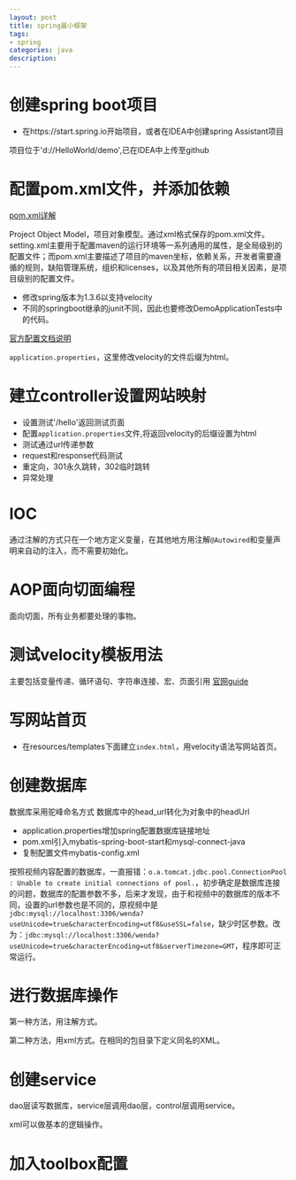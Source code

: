 ```yaml
---
layout: post
title: spring最小框架
tags:
- spring
categories: java
description:
---
```


# 创建spring boot项目
* 在https://start.spring.io开始项目，或者在IDEA中创建spring Assistant项目

项目位于'd://HelloWorld/demo',已在IDEA中上传至github

# 配置pom.xml文件，并添加依赖
[pom.xml详解](https://blog.csdn.net/u012152619/article/details/51485297)

Project Object Model，项目对象模型。通过xml格式保存的pom.xml文件。setting.xml主要用于配置maven的运行环境等一系列通用的属性，是全局级别的配置文件；而pom.xml主要描述了项目的maven坐标，依赖关系，开发者需要遵循的规则，缺陷管理系统，组织和licenses，以及其他所有的项目相关因素，是项目级别的配置文件。

* 修改spring版本为1.3.6以支持velocity
* 不同的springboot继承的junit不同，因此也要修改DemoApplicationTests中的代码。


[官方配置文档说明](https://docs.spring.io/spring-boot/docs/1.0.x-SNAPSHOT/reference/html/)

`application.properties`，这里修改velocity的文件后缀为html。

# 建立controller设置网站映射
* 设置测试'/hello'返回测试页面
* 配置`application.properties`文件,将返回velocity的后缀设置为html
* 测试通过url传递参数
* request和response代码测试
* 重定向，301永久跳转，302临时跳转
* 异常处理

# IOC
通过注解的方式只在一个地方定义变量，在其他地方用注解`@Autowired`和变量声明来自动的注入，而不需要初始化。

# AOP面向切面编程
面向切面，所有业务都要处理的事物。

# 测试velocity模板用法
主要包括变量传递、循环语句、字符串连接、宏、页面引用
[官网guide](https://blog.csdn.net/gaojinshan/article/details/23945879)

# 写网站首页
* 在resources/templates下面建立`index.html`，用velocity语法写网站首页。

# 创建数据库

数据库采用驼峰命名方式 数据库中的head_url转化为对象中的headUrl

* application.properties增加spring配置数据库链接地址
* pom.xml引入mybatis-spring-boot-start和mysql-connect-java
* 复制配置文件mybatis-config.xml

按照视频内容配置的数据库，一直报错：`o.a.tomcat.jdbc.pool.ConnectionPool      : Unable to create initial connections of pool.`，初步确定是数据库连接的问题，数据库的配置参数不多，后来才发现，由于和视频中的数据库的版本不同，设置的url参数也是不同的，原视频中是`jdbc:mysql://localhost:3306/wenda?useUnicode=true&characterEncoding=utf8&useSSL=false`，缺少时区参数。改为：`jdbc:mysql://localhost:3306/wenda?useUnicode=true&characterEncoding=utf8&serverTimezone=GMT`，程序即可正常运行。

# 进行数据库操作
第一种方法，用注解方式。

第二种方法，用xml方式。在相同的包目录下定义同名的XML。

# 创建service
dao层读写数据库，service层调用dao层，control层调用service。


xml可以做基本的逻辑操作。
# 加入toolbox配置
